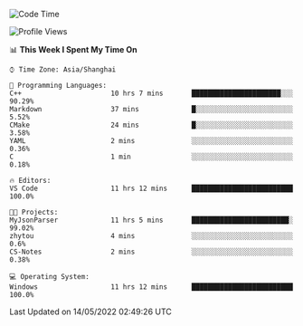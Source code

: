 <!--START_SECTION:waka-->
![Code Time](http://img.shields.io/badge/Code%20Time-12%20hrs%2013%20mins-blue)

![Profile Views](http://img.shields.io/badge/Profile%20Views-81-blue)

📊 **This Week I Spent My Time On** 

```text
⌚︎ Time Zone: Asia/Shanghai

💬 Programming Languages: 
C++                      10 hrs 7 mins       ██████████████████████░░░   90.29% 
Markdown                 37 mins             █░░░░░░░░░░░░░░░░░░░░░░░░   5.52% 
CMake                    24 mins             █░░░░░░░░░░░░░░░░░░░░░░░░   3.58% 
YAML                     2 mins              ░░░░░░░░░░░░░░░░░░░░░░░░░   0.36% 
C                        1 min               ░░░░░░░░░░░░░░░░░░░░░░░░░   0.18%

🔥 Editors: 
VS Code                  11 hrs 12 mins      █████████████████████████   100.0%

🐱‍💻 Projects: 
MyJsonParser             11 hrs 5 mins       ████████████████████████░   99.02% 
zhytou                   4 mins              ░░░░░░░░░░░░░░░░░░░░░░░░░   0.6% 
CS-Notes                 2 mins              ░░░░░░░░░░░░░░░░░░░░░░░░░   0.38%

💻 Operating System: 
Windows                  11 hrs 12 mins      █████████████████████████   100.0%

```


 Last Updated on 14/05/2022 02:49:26 UTC
<!--END_SECTION:waka-->